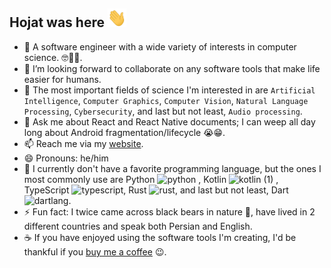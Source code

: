 ## Hojat was here  <img src="Hi.gif" width="30px" height=30px>

- 🔭 A software engineer with a wide variety of interests in computer science. 🤓🥸🥳.
- 👯 I’m looking forward to collaborate on any software tools that make life easier for humans.
- 🤔 The most important fields of science I'm interested in are `Artificial Intelligence`, `Computer Graphics`, `Computer Vision`, `Natural Language Processing`, `Cybersecurity`, and last but not least, `Audio processing`.
- 💬 Ask me about React and React Native documents; I can weep all day long about Android fragmentation/lifecycle 😭😁.
- 📫 Reach me via my <a href="https://hojat72elect.github.io/">website</a>.
- 😄 Pronouns: he/him
- 🤖 I currently don't have a favorite programming language, but the ones I most commonly use are Python <img width="16" height="16" alt="python" src="https://github.com/user-attachments/assets/e17d89d0-f8a5-4f2f-a87d-d66c702b3c2c" />
, Kotlin <img width="16" height="16" alt="kotlin (1)" src="https://github.com/user-attachments/assets/53c2b141-1d9a-4b66-b9c0-f8ac8f10e9e3" />
, TypeScript <img width="16" height="16" alt="typescript" src="https://github.com/user-attachments/assets/dafc60af-07f6-462f-ac87-68e456ad4c91" />, Rust <img width="16" height="16" alt="rust" src="https://github.com/user-attachments/assets/2fcd1415-d869-4afa-beec-181182856990" />, and last but not least, Dart <img width="16" height="16" alt="dartlang" src="https://github.com/user-attachments/assets/812620bb-e886-48b3-8ead-7c7445b609e5" />.
- ⚡ Fun fact: I twice came across black bears in nature 🐻, have lived in 2 different countries and speak both Persian and English.
- ☕ If you have enjoyed using the software tools I'm creating, I'd be thankful if you <a href="https://www.buymeacoffee.com/hojat">buy me a coffee</a> 😉.


